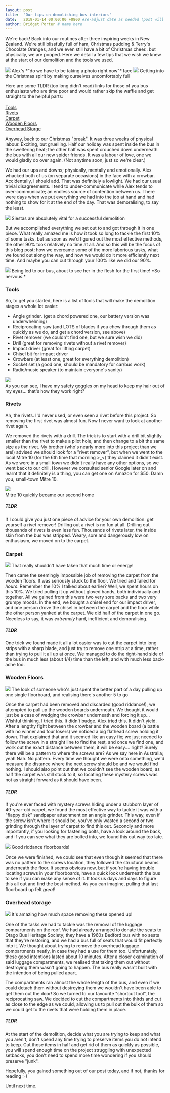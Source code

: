 ```yaml
---
layout: post
title:  "Our tips on demolishing bus interiors"
date:   2019-01-14 00:00:00 +0800 #re-adjust date as needed (post will not be shown until that date)
author: Bridget Porter # name here
---
```

We're back! Back into our routines after three inspiring weeks in New Zealand. We're still blissfully full of ham, Christmas pudding & Terry's Chocolate Oranges, and we even still have a bit of Christmas cheer.. but physically, we are pooped. Here we detail a few tips that we wish we knew at the start of our demolition and the tools we used.

<img src="{{site.url}}/images/demolishing-bus-interiors/bna-xmas.jpg"/> 
<a class="image-captions">Alex's *"do we have to be taking a photo right now"* face</a>

<!--more--> 

<img src="{{site.url}}/images/demolishing-bus-interiors/christmas-dinner.jpg"/> 
<a class="image-captions">Getting into the Christmas spirit by making ourselves uncomfortably full</a>

Here are some TLDR (too long didn't read) links for those of you bus enthusiasts who are time poor and would rather skip the waffle and get straight to the helpful parts: <br>
<br>
<a HREF="#tools">Tools</a> <br>
<a HREF="#rivets">Rivets</a> <br>
<a HREF="#carpet">Carpet</a> <br>
<a HREF="#floors">Wooden Floors</a> <br>
<a HREF="#ostorage">Overhead Storge</a> <br>

Anyway, back to our Christmas "break". It was three weeks of physical labour. Exciting, but gruelling. Half our holiday was spent inside the bus in the sweltering heat; the other half was spent crouched down underneath the bus with all our new spider friends. It was a labour of love, one we would gladly do over again. (Not anytime soon, just so we're clear.)

We had our ups and downs; physically, mentally and emotionally. Alex whacked both of us (on separate occasions) in the face with a crowbar. Accidentally, I should add. That was definitely a lowlight. We had our usual trivial disagreements. I tend to under-communicate while Alex tends to over-communicate; an endless source of contention between us. There were days when we put everything we had into the job at hand and had nothing to show for it at the end of the day. That was demoralising, to say the least.

<img src="{{site.url}}/images/demolishing-bus-interiors/dead-b.jpg"/> 
<a class="image-captions">Siestas are absolutely vital for a successful demolition </a>

But we accomplished everything we set out to and got through it in one piece. What really amazed me is how it took so long to tackle the first 10% of some tasks, but as soon as we'd figured out the most effective methods, the other 90% took relatively no time at all. And so this will be the focus of this blog post; how we overcame some of the more laborious tasks, what we found out along the way, and how we would do it more efficiently next time. And maybe you can cut through your 100% like we did our 90%.

<img src="{{site.url}}/images/demolishing-bus-interiors/blindfold.jpg"/> 
<a class="image-captions">Being led to our bus, about to see her in the flesh for the first time! *So nervous.* </a>

<div id="tools"></div>

### Tools
So, to get you started, here is a list of tools that will make the demolition stages a whole lot easier:

* Angle grinder. (get a chord powered one, our battery version was underwhelming)
* Reciprocating saw (and LOTS of blades if you chew through them as quickly as we do, and get a chord version, see above)
* Rivet remover (we couldn't find one, but we sure wish we did)
* Drill (great for removing rivets without a rivet remover)
* Impact driver (great for lifting carpet)
* Chisel bit for impact driver
* Crowbars (at least one, great for everything demolition)
* Socket set (a good one, should be mandatory for car/bus work)
* Radio/music speaker (to maintain everyone's sanity)

<img src="{{site.url}}/images/demolishing-bus-interiors/recip-saw.jpg"/> 
<a class="image-captions"><br>As you can see, I have my safety goggles on my head to keep my hair out of my eyes... that's how they work right?</a>

<div id="rivets"></div>

### Rivets 

Ah, the rivets. I'd never used, or even seen a rivet before this project. So removing the first rivet was almost fun. Now I never want to look at another rivet again.

We removed the rivets with a drill. The trick is to start with a drill bit slightly smaller than the rivet to make a pilot hole, and then change to a bit the same size as the rivet. My brother (who's nearly more into this project than we are!) advised we should look for a "rivet remover", but when we went to the local Mitre 10 (for the 6th time that morning >_<) they claimed it didn't exist. As we were in a small town we didn't really have any other options, so we went back to our drill. However we consulted senior Google later on and learnt that it definitely is a thing, you can get one on Amazon for $50. Damn you, small-town Mitre 10.

<img src="{{site.url}}/images/demolishing-bus-interiors/mitre-10.jpg"/> 
<a class="image-captions"><br>Mitre 10 quickly became our second home </a>

##### TLDR
If I could give you just one piece of advice for your own demolition: get yourself a rivet remover! Drilling out a rivet is no fun at all. Drilling out thousands of rivets is even less fun. Thousands of rivets later, the inside skin from the bus was stripped. Weary, sore and dangerously low on enthusiasm, we moved on to the carpet.

<div id="carpet"></div>

### Carpet 
<img src="{{site.url}}/images/demolishing-bus-interiors/carpet-pull.jpg"/> 
<a class="image-captions">That really shouldn't have taken that much time or energy!</a>

Then came the seemingly impossible job of removing the carpet from the wooden floors. It was seriously stuck to the floor. We tried and failed for *hours*. Remember the 10% I talked about earlier? Well, we spent hours on this 10%. We tried pulling it up without gloved hands, both individually and together. All we gained from this were two very sore backs and two very grumpy moods. In the end, we bought a chisel end for our impact driver, and one person drove the chisel in between the carpet and the floor while the other person yanked at the carpet. We did half of the carpet in one go. Needless to say, it was *extremely* hard, inefficient and demoralising. 

##### TLDR
One trick we found made it all a lot easier was to cut the carpet into long strips with a sharp blade, and just try to remove one strip at a time, rather than trying to pull it all up at once. We managed to do the right-hand side of the bus in much less (about 1/4) time than the left, and with much less back-ache too.


 <div id="floors"></div>

### Wooden Floors
<img src="{{site.url}}/images/demolishing-bus-interiors/alex-floorboards.jpg"/> 
<a class="image-captions">The look of someone who's just spent the better part of a day pulling up one single floorboard, and realising there's another 5 to go</a>

Once the carpet had been removed and discarded (good riddance!), we attempted to pull up the wooden boards underneath. We thought it would just be a case of wedging the crowbar underneath and forcing it up... Wishful thinking. I tried this. It didn't budge. Alex tried this. It didn't yield. After a lengthy fight between the crowbar and the wooden board (a battle with no winner and four losers) we noticed a big flathead screw holding it down. That explained that and it seemed like an easy fix; we just needed to follow the screw in a straight line to find the rest, and once we find one, and work out the exact distance between them, it will be easy.... right? Surely there will be a pattern to where the screws are? As we say here in Australia; yeah Nah. No pattern. Every time we thought we were onto something, we'd measure the distance where the next screw should be and we would find nothing. I should also point out that we couldn't see the wooden board, as half the carpet was still stuck to it, so locating these mystery screws was not as straight forward as it should have been.

##### TLDR
If you're ever faced with mystery screws hiding under a stubborn layer of 40-year-old carpet, we found the most effective way to tackle it was with a "flappy disk" sandpaper attachment on an angle grinder. This way, even if the screw isn't where it should be, you've only wasted a second or two grinding through the layer of carpet to find this out. Secondly and more importantly, if you looking for fastening bolts, have a look around the back, and if you can see what they are bolted into, we found this out way too late.

<img src="{{site.url}}/images/demolishing-bus-interiors/floorboards.jpg"/> 
<a class="image-captions">Good riddance floorboards!</a>

Once we were finished, we could see that even though it seemed that there was no pattern to the screws location, they followed the structural beams underneath the floor. It seems obvious now, but if you're having trouble locating screws in your floorboards, have a quick look underneath the bus to see if you can make any sense of it. It took us days and days to figure this all out and find the best method. As you can imagine, pulling that last floorboard up felt *great*!

<div id="ostorage"></div>

### Overhead storage 
<img src="{{site.url}}/images/demolishing-bus-interiors/luggage.jpg"/> 
<a class="image-captions">It's amazing how much space removing these opened up!</a>

One of the tasks we had to tackle was the removal of the luggage compartments on the roof. We had already arranged to donate the seats to Otago Bus Heritage Society; they have a 1960s Bedford bus with no seats that they're restoring, and we had a bus full of seats that would fit perfectly into it. We thought about trying to remove the overhead luggage compartments neatly, in case they had a use for them too. Unfortunately, these good intentions lasted about 10 minutes. After a closer examination of said luggage compartments, we realised that taking them out without destroying them wasn't going to happen. The bus really wasn't built with the intention of being pulled apart. 

The compartments ran almost the whole length of the bus, and even if we could detach them without destroying them we wouldn't have been able to get them out the door! So we turned to our favourite "shortcut tool", the reciprocating saw. We decided to cut the compartments into thirds and cut as close to the edge as we could, allowing us to pull out the bulk of them so we could get to the rivets that were holding them in place. 

##### TLDR
At the start of the demolition, decide what you are trying to keep and what you aren't, don't spend any time trying to preserve items you do not intend to keep. Cut those items in half and get rid of them as quickly as possible, you will spend enough time on the project struggling with unexpected setbacks, you don't need to spend more time wondering if you should preserve "junk".

Hopefully, you gained something out of our post today, and if not, thanks for reading :-)

Until next time.


